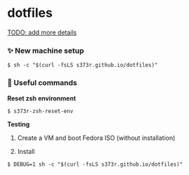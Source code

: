 # dotfiles

[TODO: add more details](https://github.com/s373r/dotfiles/issues/5)

### ✨ New machine setup

```shell
$ sh -c "$(curl -fsLS s373r.github.io/dotfiles)"
```

### 🔧 Useful commands

**Reset zsh environment**
```shell
$ s373r-zsh-reset-env
```

**Testing**

1. Create a VM and boot Fedora ISO (without installation)

2. Install
```shell
$ DEBUG=1 sh -c "$(curl -fsLS s373r.github.io/dotfiles)"
```
